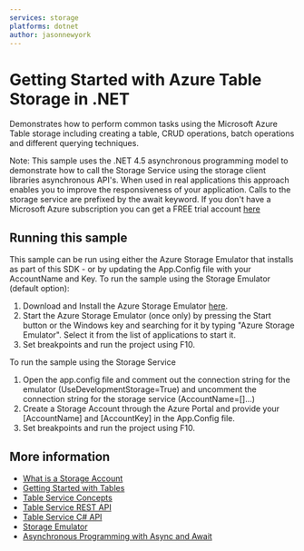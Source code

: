 ```yaml
---
services: storage
platforms: dotnet
author: jasonnewyork
---
```


# Getting Started with Azure Table Storage in .NET

Demonstrates how to perform common tasks using the Microsoft Azure Table storage
including creating a table, CRUD operations, batch operations and different querying techniques.

Note: This sample uses the .NET 4.5 asynchronous programming model to demonstrate how to call the Storage Service using the
storage client libraries asynchronous API's. When used in real applications this approach enables you to improve the
responsiveness of your application. Calls to the storage service are prefixed by the await keyword.
If you don't have a Microsoft Azure subscription you can
get a FREE trial account [here](http://go.microsoft.com/fwlink/?LinkId=330212)

## Running this sample

This sample can be run using either the Azure Storage Emulator that installs as part of this SDK - or by
updating the App.Config file with your AccountName and Key.
To run the sample using the Storage Emulator (default option):

1. Download and Install the Azure Storage Emulator [here](http://azure.microsoft.com/en-us/downloads/).
2. Start the Azure Storage Emulator (once only) by pressing the Start button or the Windows key and searching for it by typing "Azure Storage Emulator". Select it from the list of applications to start it.
3. Set breakpoints and run the project using F10.

To run the sample using the Storage Service

1. Open the app.config file and comment out the connection string for the emulator (UseDevelopmentStorage=True) and uncomment the connection string for the storage service (AccountName=[]...)
2. Create a Storage Account through the Azure Portal and provide your [AccountName] and [AccountKey] in the App.Config file.
3. Set breakpoints and run the project using F10.

## More information
- [What is a Storage Account](http://azure.microsoft.com/en-us/documentation/articles/storage-whatis-account/)
- [Getting Started with Tables](http://azure.microsoft.com/en-us/documentation/articles/storage-dotnet-how-to-use-tables/)
- [Table Service Concepts](http://msdn.microsoft.com/en-us/library/dd179463.aspx)
- [Table Service REST API](http://msdn.microsoft.com/en-us/library/dd179423.aspx)
- [Table Service C# API](http://go.microsoft.com/fwlink/?LinkID=398944)
- [Storage Emulator](http://msdn.microsoft.com/en-us/library/azure/hh403989.aspx)
- [Asynchronous Programming with Async and Await](http://msdn.microsoft.com/en-us/library/hh191443.aspx)
